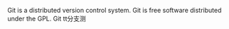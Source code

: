Git is a distributed version control system.
Git is free software distributed under the GPL.
Git tt分支测
